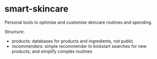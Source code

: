 # smart-skincare
Personal tools to optimise and customise skincare routines and spending.

Structure:
- products: databases for products and ingredients, not public
- recommenders: simple recommender to kickstart searches for new products, and simplify complex routines
